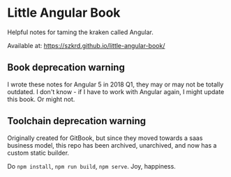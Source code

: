 # Little Angular Book

Helpful notes for taming the kraken called Angular.

Available at: https://szkrd.github.io/little-angular-book/

## Book deprecation warning

I wrote these notes for Angular 5 in 2018 Q1, they may or may not be totally
outdated. I don't know - if I have to work with Angular again, I might
update this book. Or might not.

## Toolchain deprecation warning

Originally created for GitBook, but since they moved towards a saas business model,
this repo has been archived, unarchived, and now has a custom static builder.

Do `npm install`, `npm run build`, `npm serve`. Joy, happiness.
